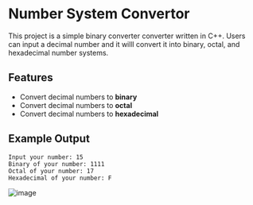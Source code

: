 # Number System Convertor

This project is a simple binary converter converter written in C++. Users can input a decimal number and it willl convert it into binary, octal, and hexadecimal number systems.

## Features

- Convert decimal numbers to **binary**
- Convert decimal numbers to **octal**
- Convert decimal numbers to **hexadecimal**

## Example Output

```
Input your number: 15
Binary of your number: 1111
Octal of your number: 17
Hexadecimal of your number: F
```

![image](https://github.com/user-attachments/assets/a81f4ca8-ceeb-44e7-8a59-a95f64824238)
